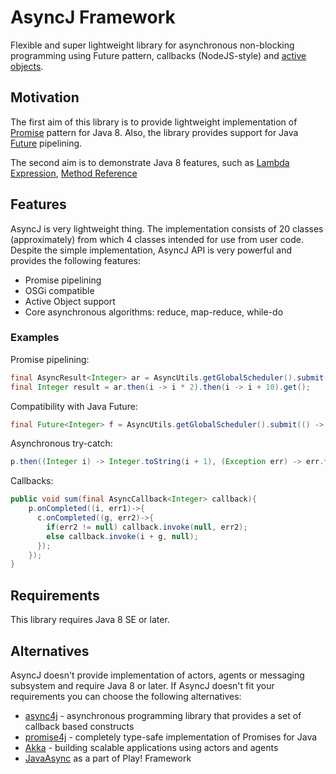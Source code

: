 AsyncJ Framework
======

Flexible and super lightweight library for asynchronous non-blocking programming using Future pattern, callbacks (NodeJS-style) 
and [active objects](http://en.wikipedia.org/wiki/Active_object). 

## Motivation
The first aim of this library is to provide lightweight implementation of [Promise](http://en.wikipedia.org/wiki/Futures_and_promises) pattern for
Java 8. Also, the library provides support for Java [Future](http://docs.oracle.com/javase/8/docs/api/java/util/concurrent/Future.html) 
pipelining.

The second aim is to demonstrate Java 8 features, such as [Lambda Expression](http://docs.oracle.com/javase/tutorial/java/javaOO/lambdaexpressions.html),
[Method Reference](http://docs.oracle.com/javase/tutorial/java/javaOO/methodreferences.html)

## Features
AsyncJ is very lightweight thing. The implementation consists of 20 classes (approximately) from which 4 classes intended for use from user code.
Despite the simple implementation, AsyncJ API is very powerful and provides the following features:

* Promise pipelining
* OSGi compatible
* Active Object support
* Core asynchronous algorithms: reduce, map-reduce, while-do

### Examples
Promise pipelining:
```java
final AsyncResult<Integer> ar = AsyncUtils.getGlobalScheduler().submit(() -> 42);
final Integer result = ar.then(i -> i * 2).then(i -> i + 10).get(); 
```

Compatibility with Java Future:
```java
final Future<Integer> f = AsyncUtils.getGlobalScheduler().submit(() -> 42).then(i -> i + 1); 
```

Asynchronous try-catch:
```java
p.then((Integer i) -> Integer.toString(i + 1), (Exception err) -> err.toString());
```

Callbacks:
```java
public void sum(final AsyncCallback<Integer> callback){
    p.onCompleted((i, err1)->{
      c.onCompleted((g, err2)->{
        if(err2 != null) callback.invoke(null, err2);
        else callback.invoke(i + g, null);
      });
    });
}
```

## Requirements
This library requires Java 8 SE or later.

## Alternatives
AsyncJ doesn't provide implementation of actors, agents or messaging subsystem and require Java 8 or later. If AsyncJ doesn't fit your 
requirements you can choose the following alternatives:

* [async4j](https://github.com/amah/async) - asynchronous programming library that provides a set of callback based constructs
* [promise4j](https://github.com/tehsenaus/promise4j) - completely type-safe implementation of Promises for Java
* [Akka](http://akka.io) - building scalable applications using actors and agents
* [JavaAsync](http://www.playframework.com/documentation/2.0/JavaAsync) as a part of Play! Framework
